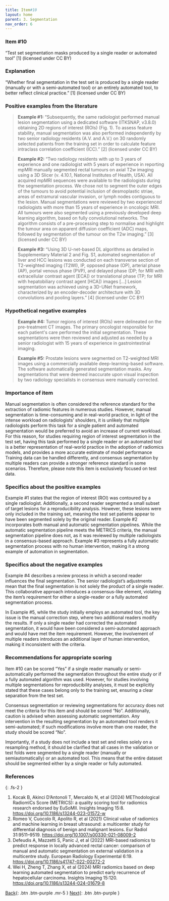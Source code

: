 ```yaml
---
title: Item#10
layout: home
parent: 3. Segmentation
nav_order: 6
---
```


### Item #10 
“Test set segmentation masks produced by a single reader or automated tool” [1]  (licensed under CC BY)

### Explanation
“Whether final segmentation in the test set is produced by a single reader (manually or with a semi-automated tool) or an entirely automated tool, to better reflect clinical practice.” [1]  (licensed under CC BY)

### Positive examples from the literature
> **Example #1:** “Subsequently, the same radiologist performed manual lesion segmentation using a dedicated software (ITKSNAP, v3.8.0) obtaining 2D regions of interest (ROIs) (Fig. 1). To assess feature stability, manual segmentation was also performed independently by two senior radiology residents (A.V. and A.V.) on 30 randomly selected patients from the training set in order to calculate feature intraclass correlation coefficient (ICC).” [2] (licensed under CC BY)

> **Example #2:** “Two radiology residents with up to 3 years of experience and one radiologist with 5 years of experience in reporting mpMRI manually segmented rectal tumours on axial T2w imaging using a 3D Slicer (v. 4.10.1, National Institutes of Health, USA). All acquired mpMRI sequences were available to the radiologists during the segmentation process. We chose not to segment the outer edges of the tumours to avoid potential inclusion of desmoplastic striae, areas of extramural vascular invasion, or lymph nodes contiguous to the lesion. Manual segmentations were reviewed by two experienced radiologists with more than 15 years of experience in oncologic MRI. All tumours were also segmented using a previously developed deep learning algorithm, based on fully convolutional networks. The algorithm consists of a pre-processing step to normalise and highlight the tumour area on apparent diffusion coefficient (ADC) maps, followed by segmentation of the tumour on the T2w imaging.” [3] (licensed under CC BY)

> **Example #3:** “Using 3D U-net-based DL algorithms as detailed in Supplementary Material 2 and Fig. S1, automated segmentation of liver and HCC lesions was conducted on each transverse section of T2-weighted imaging (T2WI), IP, opposed phase (OP), arterial phase (AP), portal venous phase (PVP), and delayed phase (DP; for MRI with extracellular contrast agent [ECA]) or translational phase (TP; for MRI with hepatobiliary contrast agent [HCA]) images […] Lesion segmentation was achieved using a 3D-UNet framework, characterized by an encoder-decoder architecture with 3D convolutions and pooling layers.” [4] (licensed under CC BY)

### Hypothetical negative examples
> **Example #4:** Tumor regions of interest (ROIs) were delineated on the pre-treatment CT images. The primary oncologist responsible for each patient's care performed the initial segmentation. These segmentations were then reviewed and adjusted as needed by a senior radiologist with 15 years of experience in gastrointestinal imaging.

> **Example #5:** Prostate lesions were segmented on T2-weighted MRI images using a commercially available deep-learning-based software. The software automatically generated segmentation masks. Any segmentations that were deemed inaccurate upon visual inspection by two radiology specialists in consensus were manually corrected.

### Importance of item 
Manual segmentation is often considered the reference standard for the extraction of radiomic features in numerous studies. However, manual segmentation is time-consuming and in real-world practice, in light of the intense workload on radiologists’ shoulders, it is unlikely that multiple radiologists perform this task for a single patient and automated segmentation would be preferred to avoid an increase of current workload. For this reason, for studies requiring region of interest segmentation in the test set, having this task performed by a single reader or an automated tool is a better representation of real-world practice in the adoption of radiomics models, and provides a more accurate estimate of model performance Training data can be handled differently, and consensus segmentation by multiple readers can provide a stronger reference standard in some scenarios. Therefore, please note this item is exclusively focused on test data.

### Specifics about the positive examples
Example #1 states that the region of interest (ROI) was contoured by a single radiologist. Additionally, a second reader segmented a small subset of target lesions for a reproducibility analysis. However, these lesions were only included in the training set, meaning the test set patients appear to have been segmented solely by the original reader. Example #2 incorporates both manual and automatic segmentation pipelines. While the automatic segmentation pipeline meets the METRICS criteria, the manual segmentation pipeline does not, as it was reviewed by multiple radiologists in a consensus-based approach. Example #3 represents a fully automatic segmentation process with no human intervention, making it a strong example of automation in segmentation.

### Specifics about the negative examples
Example #4 describes a review process in which a second reader influences the final segmentation. The senior radiologist’s adjustments mean that the final segmentation is not solely the product of a single reader. This collaborative approach introduces a consensus-like element, violating the item’s requirement for either a single-reader or a fully automated segmentation process.

In Example #5, while the study initially employs an automated tool, the key issue is the manual correction step, where two additional readers modify the results. If only a single reader had corrected the automated segmentation, it would have been considered a semi-automated approach and would have met the item requirement. However, the involvement of multiple readers introduces an additional layer of human intervention, making it inconsistent with the criteria.

### Recommendations for appropriate scoring
Item #10 can be scored “Yes” if a single reader manually or semi-automatically performed the segmentation throughout the entire study or if a fully automated algorithm was used. However, for studies involving multiple segmentations for reproducibility analyses, it must be explicitly stated that these cases belong only to the training set, ensuring a clear separation from the test set.

Consensus segmentation or reviewing segmentations for accuracy does not meet the criteria for this item and should be scored “No”. Additionally, caution is advised when assessing automatic segmentation. Any intervention in the resulting segmentation by an automated tool renders it semi-automated; if such modifications involve more than one reader, the study should be scored “No”.

Importantly, if a study does not include a test set and relies solely on a resampling method, it should be clarified that all cases in the validation or test folds were segmented by a single reader (manually or semiautomatically) or an automated tool. This means that the entire dataset should be segmented either by a single reader or fully automated.

### References

{: .fs-2 }

1. 	Kocak B, Akinci D’Antonoli T, Mercaldo N, et al (2024) METhodological RadiomICs Score (METRICS): a quality scoring tool for radiomics research endorsed by EuSoMII. Insights Imaging 15:8. https://doi.org/10.1186/s13244-023-01572-w
2. 	Romeo V, Cuocolo R, Apolito R, et al (2021) Clinical value of radiomics and machine learning in breast ultrasound: a multicenter study for differential diagnosis of benign and malignant lesions. Eur Radiol 31:9511–9519. https://doi.org/10.1007/s00330-021-08009-2
3. 	Defeudis A, Mazzetti S, Panic J, et al (2022) MRI-based radiomics to predict response in locally advanced rectal cancer: comparison of manual and automatic segmentation on external validation in a multicentre study. European Radiology Experimental 6:19. https://doi.org/10.1186/s41747-022-00272-2
4. 	Wei H, Zheng T, Zhang X, et al (2024) MRI radiomics based on deep learning automated segmentation to predict early recurrence of hepatocellular carcinoma. Insights Imaging 15:120. https://doi.org/10.1186/s13244-024-01679-8

[Back](https://radiomic.github.io/METRICS-E3/docs/Segmentation%20(Con%201-2%20Item%208-10)/Item%209.html){: .btn .btn-purple  .mr-5  }
[Next](https://radiomic.github.io/METRICS-E3/docs/Image%20Processing%20and%20Feature%20Extraction%20(Con%203%20Item%2011-13)/Condition%203.html){: .btn .btn-purple   }

